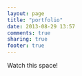 ```yaml
---
layout: page
title: "portfolio"
date: 2013-08-29 13:57
comments: true
sharing: true
footer: true
---
```

Watch this space!
